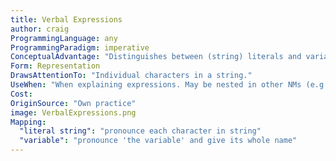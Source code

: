 ```yaml
---
title: Verbal Expressions
author: craig
ProgrammingLanguage: any
ProgrammingParadigm: imperative
ConceptualAdvantage: "Distinguishes between (string) literals and variables that represent them. Makes white-space characters and punctuation explicit."
Form: Representation
DrawsAttentionTo: "Individual characters in a string."
UseWhen: "When explaining expressions. May be nested in other NMs (e.g., Variable as a Box) when explaining variable assignment."
Cost: 
OriginSource: "Own practice"
image: VerbalExpressions.png
Mapping:
  "literal string": "pronounce each character in string"
  "variable": "pronounce 'the variable' and give its whole name"
---
```

